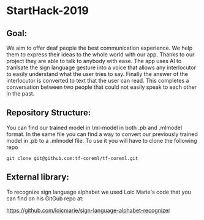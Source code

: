 # StartHack-2019
## Goal:
We aim to offer deaf people the best communication experience. We help them to express their ideas to the whole world with our app. Thanks to our project they are able to talk to anybody with ease. The app uses AI to tranlsate the sign language gesture into a voice that allows any interlocutor to easily understand what the user tries to say. Finally the answer of the interlocutor is converted to text that the user can read. This completes a conversation between two people that could not easily speak to each other in the past.

## Repository Structure:
You can find our trained model in \ml-model in both .pb and .mlmodel format. In the same file you can find a way to convert our previously trained model in .pb to a .mlmodel file. To use it you will have to clone the following repo

```shell
git clone git@github.com:tf-coreml/tf-coreml.git
```

## External library:
To recognize sign language alphabet we used Loic Marie's code that you can find on his GitGub repo at:

https://github.com/loicmarie/sign-language-alphabet-recognizer
